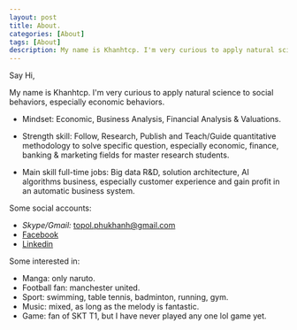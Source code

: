 ```yaml
---
layout: post
title: About.
categories: [About]
tags: [About]
description: My name is Khanhtcp. I'm very curious to apply natural science to social behaviors, especially economic behaviors.
--- 
```


Say Hi,


My name is Khanhtcp. I'm very curious to apply natural science to social behaviors, especially economic behaviors.

- Mindset: Economic, Business Analysis, Financial Analysis & Valuations.

- Strength skill: Follow, Research, Publish and Teach/Guide quantitative methodology to solve specific question, especially economic, finance, banking & marketing fields for master research students.

- Main skill full-time jobs: Big data R&D, solution architecture, AI algorithms business, especially customer experience and gain profit in an automatic business system.

Some social accounts:

- *Skype/Gmail:* topol.phukhanh@gmail.com
- [Facebook](https://www.facebook.com/trancongphukhanh)
- [Linkedin](https://www.linkedin.com/in/trancongphukhanh/)


Some interested in:
- Manga: only naruto.
- Football fan: manchester united.
- Sport: swimming, table tennis, badminton, running, gym.
- Music: mixed, as long as the melody is fantastic.
- Game: fan of SKT T1, but I have never played any one lol game yet.

